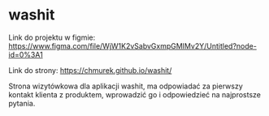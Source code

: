 # washit

Link do projektu w figmie: https://www.figma.com/file/WjW1K2vSabvGxmpGMIMv2Y/Untitled?node-id=0%3A1

Link do strony: https://chmurek.github.io/washit/

Strona wizytówkowa dla aplikacji washit, ma odpowiadać za pierwszy kontakt klienta z produktem, wprowadzić go i odpowiedzieć na najprostsze pytania.
